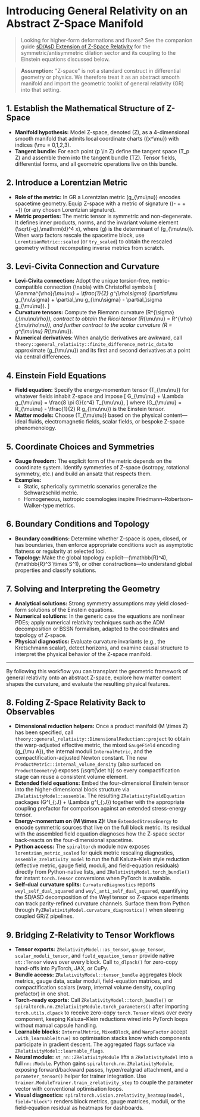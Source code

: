 # Introducing General Relativity on an Abstract Z-Space Manifold

> Looking for higher-form deformations and fluxes? See the companion guide
> [sD/AsD Extension of Z-Space Relativity](sd_asd_zspace_extension.md) for the
> symmetric/antisymmetric dilation sector and its coupling to the Einstein
> equations discussed below.

> **Assumption:** "Z-space" is not a standard construct in differential geometry or physics. We therefore treat it as an abstract smooth manifold and import the geometric toolkit of general relativity (GR) into that setting.

## 1. Establish the Mathematical Structure of Z-Space

- **Manifold hypothesis:** Model Z-space, denoted \(Z\), as a 4-dimensional smooth manifold that admits local coordinate charts \(\{x^\mu\}\) with indices \(\mu = 0,1,2,3\).
- **Tangent bundle:** For each point \(p \in Z\) define the tangent space \(T_p Z\) and assemble them into the tangent bundle \(TZ\). Tensor fields, differential forms, and all geometric operations live on this bundle.

## 2. Introduce a Lorentzian Metric

- **Role of the metric:** In GR a Lorentzian metric \(g_{\mu\nu}\) encodes spacetime geometry. Equip Z-space with a metric of signature \((- + + +)\) (or any chosen Lorentzian signature).
- **Metric properties:** The metric tensor is symmetric and non-degenerate. It defines inner products, norms, and the invariant volume element \(\sqrt{-g}\,\mathrm{d}^4 x\), where \(g\) is the determinant of \(g_{\mu\nu}\). When warp factors rescale the spacetime block, use `LorentzianMetric::scaled` (or `try_scaled`) to obtain the rescaled geometry without recomputing inverse metrics from scratch.

## 3. Levi-Civita Connection and Curvature

- **Levi-Civita connection:** Adopt the unique torsion-free, metric-compatible connection \(\nabla\) with Christoffel symbols
  \[
  \Gamma^{\rho}_{\mu\nu} = \tfrac{1}{2} g^{\rho\sigma} (\partial_\mu g_{\nu\sigma} + \partial_\nu g_{\mu\sigma} - \partial_\sigma g_{\mu\nu}).
  \]
- **Curvature tensors:** Compute the Riemann curvature \(R^{\sigma}_{\;\mu\nu\rho}\), contract to obtain the Ricci tensor \(R_{\mu\nu} = R^{\rho}_{\;\mu\rho\nu}\), and further contract to the scalar curvature \(R = g^{\mu\nu} R_{\mu\nu}\).
- **Numerical derivatives:** When analytic derivatives are awkward, call `theory::general_relativity::finite_difference_metric_data` to approximate \(g_{\mu\nu}\) and its first and second derivatives at a point via central differences.

## 4. Einstein Field Equations

- **Field equation:** Specify the energy-momentum tensor \(T_{\mu\nu}\) for whatever fields inhabit Z-space and impose
  \[
  G_{\mu\nu} + \Lambda g_{\mu\nu} = \frac{8 \pi G}{c^4} T_{\mu\nu},
  \]
  where \(G_{\mu\nu} = R_{\mu\nu} - \tfrac{1}{2} R g_{\mu\nu}\) is the Einstein tensor.
- **Matter models:** Choose \(T_{\mu\nu}\) based on the physical content—ideal fluids, electromagnetic fields, scalar fields, or bespoke Z-space phenomenology.

## 5. Coordinate Choices and Symmetries

- **Gauge freedom:** The explicit form of the metric depends on the coordinate system. Identify symmetries of Z-space (isotropy, rotational symmetry, etc.) and build an ansatz that respects them.
- **Examples:**
  - Static, spherically symmetric scenarios generalize the Schwarzschild metric.
  - Homogeneous, isotropic cosmologies inspire Friedmann–Robertson–Walker-type metrics.

## 6. Boundary Conditions and Topology

- **Boundary conditions:** Determine whether Z-space is open, closed, or has boundaries, then enforce appropriate conditions such as asymptotic flatness or regularity at selected loci.
- **Topology:** Make the global topology explicit—\(\mathbb{R}^4\), \(\mathbb{R}^3 \times S^1\), or other constructions—to understand global properties and classify solutions.

## 7. Solving and Interpreting the Geometry

- **Analytical solutions:** Strong symmetry assumptions may yield closed-form solutions of the Einstein equations.
- **Numerical solutions:** In the generic case the equations are nonlinear PDEs; apply numerical relativity techniques such as the ADM decomposition or BSSN formalism, adapted to the coordinates and topology of Z-space.
- **Physical diagnostics:** Evaluate curvature invariants (e.g., the Kretschmann scalar), detect horizons, and examine causal structure to interpret the physical behavior of the Z-space manifold.

---

By following this workflow you can transplant the geometric framework of general relativity onto an abstract Z-space, explore how matter content shapes the curvature, and evaluate the resulting physical features.

## 8. Folding Z-Space Relativity Back to Observables

- **Dimensional reduction helpers:** Once a product manifold \(M \times Z\) has been specified, call `theory::general_relativity::DimensionalReduction::project` to obtain the warp-adjusted effective metric, the mixed `GaugeField` encoding \(g_{\mu A}\), the internal moduli `InternalMetric`, and the compactification-adjusted Newton constant. The new `ProductMetric::internal_volume_density` (also surfaced on `ProductGeometry`) exposes \(\sqrt{\det h}\) so every compactification stage can reuse a consistent volume element.
- **Extended field equations:** Embed the four-dimensional Einstein tensor into the higher-dimensional block structure via `ZRelativityModel::assemble`. The resulting `ZRelativityFieldEquation` packages \(G^I_{\;J} + \Lambda g^I_{\;J}\) together with the appropriate coupling prefactor for comparison against an extended stress-energy tensor.
- **Energy-momentum on \(M \times Z\):** Use `ExtendedStressEnergy` to encode symmetric sources that live on the full block metric. Its residual with the assembled field equation diagnoses how the Z-space sector back-reacts on the four-dimensional spacetime.
- **Python access:** The `spiraltorch` module now exposes `lorentzian_metric_scaled` for quick metric rescaling diagnostics, `assemble_zrelativity_model` to run the full Kaluza–Klein style reduction (effective metric, gauge field, moduli, and field-equation residuals) directly from Python-native lists, and `ZRelativityModel.torch_bundle()` for instant `torch.Tensor` conversions when PyTorch is available.
- **Self-dual curvature splits:** `CurvatureDiagnostics` reports `weyl_self_dual_squared` and `weyl_anti_self_dual_squared`, quantifying the SD/ASD decomposition of the Weyl tensor so Z-space experiments can track parity-refined curvature channels. Surface them from Python through `PyZRelativityModel.curvature_diagnostics()` when steering coupled GR/Z pipelines.

## 9. Bridging Z-Relativity to Tensor Workflows

- **Tensor exports:** `ZRelativityModel::as_tensor`, `gauge_tensor`, `scalar_moduli_tensor`, and `field_equation_tensor` provide native `st::Tensor` views over every block. Call `to_dlpack()` for zero-copy hand-offs into PyTorch, JAX, or CuPy.
- **Bundle access:** `ZRelativityModel::tensor_bundle` aggregates block metrics, gauge data, scalar moduli, field-equation matrices, and compactification scalars (warp, internal volume density, coupling prefactor) in one shot.
- **Torch-ready exports:** Call `ZRelativityModel::torch_bundle()` or `spiraltorch.nn.ZRelativityModule.torch_parameters()` after importing `torch.utils.dlpack` to receive zero-copy `torch.Tensor` views over every component, keeping Kaluza–Klein reductions wired into PyTorch loops without manual capsule handling.
- **Learnable blocks:** `InternalMetric`, `MixedBlock`, and `WarpFactor` accept `.with_learnable(true)` so optimisation stacks know which components participate in gradient descent. The aggregated flags surface via `ZRelativityModel::learnable_flags`.
- **Neural module:** `st_nn::ZRelativityModule` lifts a `ZRelativityModel` into a full `nn::Module`. Python gains `spiraltorch.nn.ZRelativityModule`, exposing forward/backward passes, hyper/realgrad attachment, and a `parameter_tensor()` helper for trainer integration. Use `trainer.ModuleTrainer.train_zrelativity_step` to couple the parameter vector with conventional optimisation loops.
- **Visual diagnostics:** `spiraltorch.vision.zrelativity_heatmap(model, field="block")` renders block metrics, gauge matrices, moduli, or the field-equation residual as heatmaps for dashboards.
